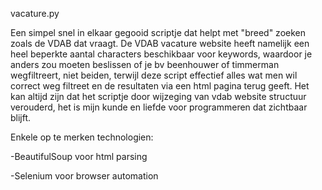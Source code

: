 vacature.py

Een simpel snel in elkaar gegooid scriptje dat helpt met "breed" zoeken zoals de VDAB dat vraagt. De VDAB vacature website heeft namelijk een heel beperkte aantal characters beschikbaar voor keywords, waardoor je anders zou moeten beslissen of je bv beenhouwer of timmerman wegfiltreert, niet beiden, terwijl deze script effectief alles wat men wil correct weg filtreet en de resultaten via een html pagina terug geeft. Het kan altijd zijn dat het scriptje door wijzeging van vdab website structuur verouderd, het is mijn kunde en liefde voor programmeren dat zichtbaar blijft.

Enkele op te merken technologien:

-BeautifulSoup voor html parsing

-Selenium voor browser automation
